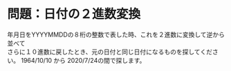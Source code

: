 # 問題：日付の２進数変換

年月日をYYYYMMDDの８桁の整数で表した時、これを２進数に変換して逆から並べて  
さらに１０進数に戻したとき、元の日付と同じ日付になるものを探してください。
1964/10/10 から 2020/7/24の間で探します。
